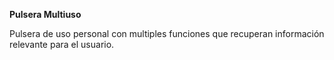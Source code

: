 <b>Pulsera Multiuso</b>
<p>Pulsera de uso personal con multiples funciones que recuperan información relevante para el usuario.</p>
